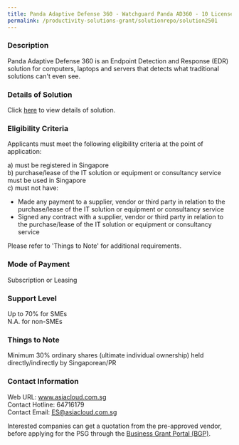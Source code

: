 ```yaml
---
title: Panda Adaptive Defense 360 - Watchguard Panda AD360 - 10 Licenses
permalink: /productivity-solutions-grant/solutionrepo/solution2501
---
```


### Description

Panda Adaptive Defense 360 is an Endpoint Detection and Response (EDR) solution for computers, laptops and servers that detects what traditional solutions can't even see.

### Details of Solution

Click <a href='https://www.gobusiness.gov.sg/images/psg/AsiaCloud_Solutions_20200529_Desensitised_Annex_3_Part_1.pdf' target='_blank' rel='noopener'>here</a> to view details of solution.

### Eligibility Criteria

Applicants must meet the following eligibility criteria at the point of application:

a) must be registered in Singapore <br>
b) purchase/lease of the IT solution or equipment or consultancy service must be used in Singapore <br>
c) must not have:
- Made any payment to a supplier, vendor or third party in relation to the purchase/lease of the IT solution or equipment or consultancy service
- Signed any contract with a supplier, vendor or third party in relation to the purchase/lease of the IT solution or equipment or consultancy service

Please refer to 'Things to Note' for additional requirements.

### Mode of Payment
Subscription or Leasing

### Support Level
Up to 70% for SMEs <br>
N.A. for non-SMEs

### Things to Note
 Minimum 30% ordinary shares (ultimate individual ownership) held directly/indirectly by Singaporean/PR

### Contact Information
Web URL: www.asiacloud.com.sg <br>Contact Hotline: 64716179 <br>Contact Email: ES@asiacloud.com.sg <br>

Interested companies can get a quotation from the pre-approved vendor, before applying for the PSG through the <a target='_blank' rel='noopener' href='https://www.businessgrants.gov.sg/'>Business Grant Portal (BGP)</a>.
